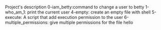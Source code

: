 Project's description
0-iam_betty:command to change a user to betty
1-who_am_1: print the current user
4-empty: create an empty file with shell
5-execute: A script that add execution permission to the user
6-multiple_permissions: give multiple permissions for the file hello
